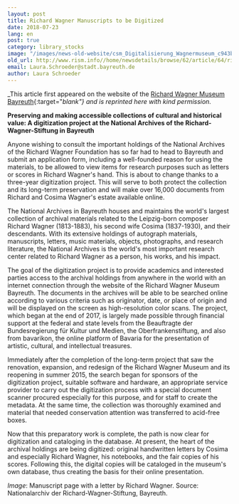 ```yaml
---
layout: post
title: Richard Wagner Manuscripts to be Digitized
date: 2018-07-23
lang: en
post: true
category: library_stocks
image: "/images/news-old-website/csm_Digitalisierung_Wagnermuseum_c943ba5c19.jpg"
old_url: http://www.rism.info//home/newsdetails/browse/62/article/64/richard-wagner-manuscripts-to-be-digitized.html
email: Laura.Schroeder@stadt.bayreuth.de
author: Laura Schroeder
---
```


_This article first appeared on the website of the [Richard Wagner Museum Bayreuth](https://www.wagnermuseum.de/2018/05/digitalisierung-am-nationalarchiv-der-richard-wagner-stiftung-bayreuth/){:target="_blank"} and is reprinted here with kind permission._

**Preserving and making accessible collections of cultural and historical value: A digitization project at the National Archives of the Richard-Wagner-Stiftung in Bayreuth**

Anyone wishing to consult the important holdings of the National Archives of the Richard Wagner Foundation has so far had to head to Bayreuth and submit an application form, including a well-founded reason for using the materials, to be allowed to view items for research purposes such as letters or scores in Richard Wagner's hand. This is about to change thanks to a three-year digitization project. This will serve to both protect the collection and its long-term preservation and will make over 16,000 documents from Richard and Cosima Wagner's estate available online.

The National Archives in Bayreuth houses and maintains the world's largest collection of archival materials related to the Leipzig-born composer Richard Wagner (1813-1883), his second wife Cosima (1837-1930), and their descendants. With its extensive holdings of autograph materials, manuscripts, letters, music materials, objects, photographs, and research literature, the National Archives is the world's most important research center related to Richard Wagner as a person, his works, and his impact.

The goal of the digitization project is to provide academics and interested parties access to the archival holdings from anywhere in the world with an internet connection through the website of the Richard Wagner Museum Bayreuth. The documents in the archives will be able to be searched online according to various criteria such as originator, date, or place of origin and will be displayed on the screen as high-resolution color scans. The project, which began at the end of 2017, is largely made possible through financial support at the federal and state levels from the Beauftragte der Bundesregierung für Kultur und Medien, the Oberfrankenstiftung, and also from bavarikon, the online platform of Bavaria for the presentation of artistic, cultural, and intellectual treasures.

Immediately after the completion of the long-term project that saw the renovation, expansion, and redesign of the Richard Wagner Museum and its reopening in summer 2015, the search began for sponsors of the digitization project, suitable software and hardware, an appropriate service provider to carry out the digitization process with a special document scanner procured especially for this purpose, and for staff to create the metadata. At the same time, the collection was thoroughly examined and material that needed conservation attention was transferred to acid-free boxes.

Now that this preparatory work is complete, the path is now clear for digitization and cataloging in the database. At present, the heart of the archival holdings are being digitized: original handwritten letters by Cosima and especially Richard Wagner, his notebooks, and the fair copies of his scores. Following this, the digital copies will be cataloged in the museum's own database, thus creating the basis for their online presentation.

_Image_: Manuscript page with a letter by Richard Wagner. Source: Nationalarchiv der Richard-Wagner-Stiftung, Bayreuth.

